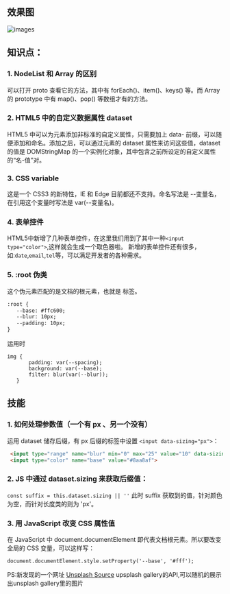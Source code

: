 ## 效果图
![images](http://ok7n02kz6.bkt.clouddn.com/FjgC9YLSpadne_Ou04-eQ9gfSJ_-.gif)
## 知识点：
### 1. NodeList 和 Array 的区别
可以打开 proto 查看它的方法，其中有 forEach()、item()、keys() 等。而 Array 的 prototype 中有 map()、pop() 等数组才有的方法。

### 2. HTML5 中的自定义数据属性 dataset
HTML5 中可以为元素添加非标准的自定义属性，只需要加上 data- 前缀，可以随便添加和命名。添加之后，可以通过元素的 dataset 属性来访问这些值，dataset 的值是 DOMStringMap 的一个实例化对象，其中包含之前所设定的自定义属性的“名-值”对。

### 3. CSS variable
这是一个 CSS3 的新特性，IE 和 Edge 目前都还不支持。命名写法是 --变量名，在引用这个变量时写法是 var(--变量名)。

### 4. 表单控件
HTML5中新增了几种表单控件，在这里我们用到了其中一种`<input type="color">`,这样就会生成一个取色器啦。
新增的表单控件还有很多，如:`date`,`email`,`tel`等，可以满足开发者的各种需求。

### 5. :root 伪类
这个伪元素匹配的是文档的根元素，也就是 <html> 标签。

```html
:root {
   --base: #ffc600;
   --blur: 10px;
   --padding: 10px;
}
```

运用时
```
img {
       padding: var(--spacing);
       background: var(--base);
       filter: blur(var(--blur));
   }
```

## 技能
### 1. 如何处理参数值（一个有 px 、另一个没有）
运用 dataset 储存后缀，有 px 后缀的标签中设置 `<input data-sizing="px">`：
```HTML
 <input type="range" name="blur" min="0" max="25" value="10" data-sizing="px">
 <input type="color" name="base" value="#8aa8af">
```

### 2. JS 中通过 dataset.sizing 来获取后缀值：
`const suffix = this.dataset.sizing || ''`
此时 suffix 获取到的值，针对颜色为空，而针对长度类的则为 'px'。

### 3. 用 JavaScript 改变 CSS 属性值
在 JavaScript 中 document.documentElement 即代表文档根元素。所以要改变全局的 CSS 变量，可以这样写：
```
document.documentElement.style.setProperty('--base', '#fff');
```


PS:新发现的一个网址
[Unsplash Source](https://dingdingbai.github.io/CSS-variables/.)
upsplash gallery的API,可以随机的展示出unsplash gallery里的图片